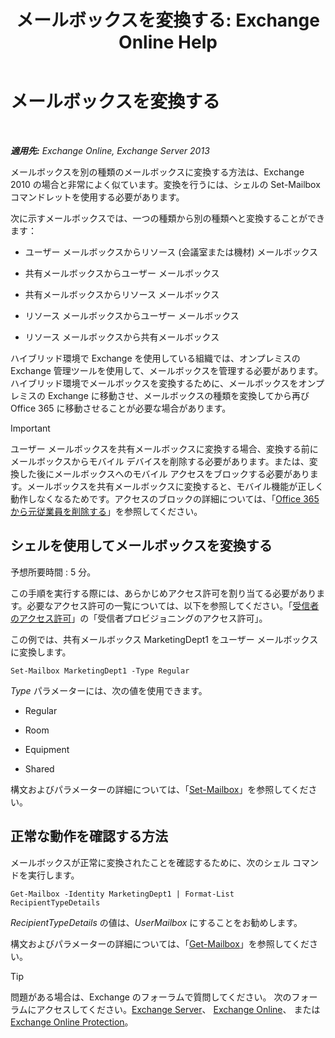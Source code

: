 ﻿---
title: 'メールボックスを変換する: Exchange Online Help'
TOCTitle: メールボックスを変換する
ms:assetid: dfed045e-a740-4a90-aff9-c58d53592f79
ms:mtpsurl: https://technet.microsoft.com/ja-jp/library/JJ710164(v=EXCHG.150)
ms:contentKeyID: 49896520
ms.date: 05/22/2018
mtps_version: v=EXCHG.150
ms.translationtype: HT
---

# メールボックスを変換する

 

_**適用先:** Exchange Online, Exchange Server 2013_

メールボックスを別の種類のメールボックスに変換する方法は、Exchange 2010 の場合と非常によく似ています。変換を行うには、シェルの Set-Mailbox コマンドレットを使用する必要があります。

次に示すメールボックスでは、一つの種類から別の種類へと変換することができます：

  - ユーザー メールボックスからリソース (会議室または機材) メールボックス

  - 共有メールボックスからユーザー メールボックス

  - 共有メールボックスからリソース メールボックス

  - リソース メールボックスからユーザー メールボックス

  - リソース メールボックスから共有メールボックス

ハイブリッド環境で Exchange を使用している組織では、オンプレミスの Exchange 管理ツールを使用して、メールボックスを管理する必要があります。ハイブリッド環境でメールボックスを変換するために、メールボックスをオンプレミスの Exchange に移動させ、メールボックスの種類を変換してから再び Office 365 に移動させることが必要な場合があります。


> [!IMPORTANT]
> ユーザー メールボックスを共有メールボックスに変換する場合、変換する前にメールボックスからモバイル デバイスを削除する必要があります。または、変換した後にメールボックスへのモバイル アクセスをブロックする必要があります。メールボックスを共有メールボックスに変換すると、モバイル機能が正しく動作しなくなるためです。アクセスのブロックの詳細については、「<A href="https://go.microsoft.com/fwlink/p/?linkid=847873">Office 365 から元従業員を削除する</A>」を参照してください。



## シェルを使用してメールボックスを変換する

予想所要時間 : 5 分。

この手順を実行する際には、あらかじめアクセス許可を割り当てる必要があります。必要なアクセス許可の一覧については、以下を参照してください。「[受信者のアクセス許可](recipients-permissions-exchange-2013-help.md)」の「受信者プロビジョニングのアクセス許可」。

この例では、共有メールボックス MarketingDept1 をユーザー メールボックスに変換します。

    Set-Mailbox MarketingDept1 -Type Regular

*Type* パラメーターには、次の値を使用できます。

  - Regular

  - Room

  - Equipment

  - Shared

構文およびパラメーターの詳細については、「[Set-Mailbox](https://technet.microsoft.com/ja-jp/library/bb123981\(v=exchg.150\))」を参照してください。

## 正常な動作を確認する方法

メールボックスが正常に変換されたことを確認するために、次のシェル コマンドを実行します。

    Get-Mailbox -Identity MarketingDept1 | Format-List RecipientTypeDetails

*RecipientTypeDetails* の値は、*UserMailbox* にすることをお勧めします。

構文およびパラメーターの詳細については、「[Get-Mailbox](https://technet.microsoft.com/ja-jp/library/bb123685\(v=exchg.150\))」を参照してください。


> [!TIP]
> 問題がある場合は、Exchange のフォーラムで質問してください。 次のフォーラムにアクセスしてください。<A href="https://go.microsoft.com/fwlink/p/?linkid=60612">Exchange Server</A>、 <A href="https://go.microsoft.com/fwlink/p/?linkid=267542">Exchange Online</A>、 または <A href="https://go.microsoft.com/fwlink/p/?linkid=285351">Exchange Online Protection</A>。


